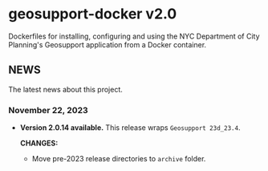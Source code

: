 # geosupport-docker v2.0

Dockerfiles for installing, configuring and using the NYC Department of City Planning's Geosupport application from a Docker container.

## NEWS

The latest news about this project.

### November 22, 2023

* **Version 2.0.14 available.** This release wraps `Geosupport 23d_23.4`.

  **CHANGES:**

  * Move pre-2023 release directories to `archive` folder.
